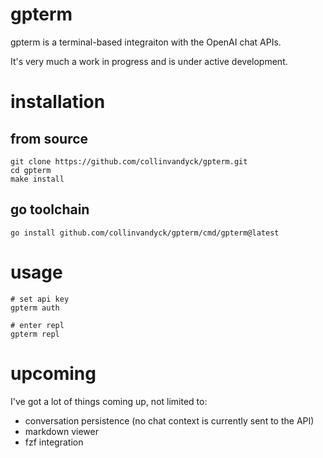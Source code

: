 # gpterm

gpterm is a terminal-based integraiton with the OpenAI chat APIs.

It's very much a work in progress and is under active development.

# installation

## from source

	git clone https://github.com/collinvandyck/gpterm.git
	cd gpterm
	make install

## go toolchain

	go install github.com/collinvandyck/gpterm/cmd/gpterm@latest

# usage

	# set api key
	gpterm auth

	# enter repl
	gpterm repl
	
# upcoming

I've got a lot of things coming up, not limited to:

- conversation persistence (no chat context is currently sent to the API)
- markdown viewer
- fzf integration

